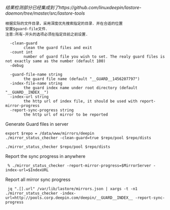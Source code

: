 *结果检测部分已经集成到了https://github.com/linuxdeepin/lastore-daemon/tree/master/src/lastore-tools*

```
根据实际的文件目录，采用深度优先搜索指定的目录．并在合适的位置
安置$guard-file文件．
注意:所有-开头的选项必须在指定目前之前设置.

  -clean-guard
    	clean the guard files and exit
  -count int
    	number of guard file you wish to set. The realy guard files is not exactly same as the number (default 100)
  -debug
    	
  -guard-file-name string
    	the guard file name (default "__GUARD__1456207797")
  -index-file-name string
    	the guard index name under root directory (default "__GUARD__INDEX__")
  -index-url string
    	the http url of index file, it should be used with report-mirror-progress
  -report-sync-progress string
    	the http url of mirror to be reported

```

Generate Guard files in server
```
export $repo = /data/www/mirrors/deepin
./mirror_status_checker -clean-guard=true $repo/pool $repo/dists

./mirror_status_checker $repo/pool $repo/dists
```

Report the sync progress in anywhere
```
 % ./mirror_status_checker -report-mirror-progress=$MirrorServer -index-url=$IndexURL
```


Report all mirror sync progress
```
 jq ".[].url" /var/lib/lastore/mirrors.json | xargs -t -n1 ./mirror_status_checker -index-url=http://pools.corp.deepin.com/deepin/__GUARD__INDEX__ -report-sync-progress
```

